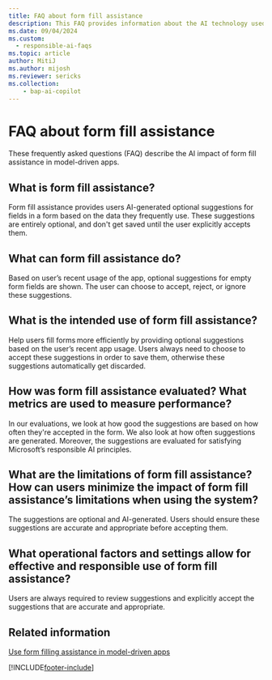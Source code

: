 ```yaml
---
title: FAQ about form fill assistance
description: This FAQ provides information about the AI technology used in the form fill assistance feature with key considerations and details about how AI is used, how it was tested and evaluated, and any specific limitations.
ms.date: 09/04/2024
ms.custom: 
  - responsible-ai-faqs
ms.topic: article
author: MitiJ
ms.author: mijosh 
ms.reviewer: sericks
ms.collection: 
    - bap-ai-copilot 
---
```


# FAQ about form fill assistance

These frequently asked questions (FAQ) describe the AI impact of form fill assistance in model-driven apps.

## What is form fill assistance?  

Form fill assistance provides users AI-generated optional suggestions for fields in a form based on the data they frequently use. These suggestions are entirely optional, and don't get saved until the user explicitly accepts them. 

## What can form fill assistance do?   

Based on user’s recent usage of the app, optional suggestions for empty form fields are shown. The user can choose to accept, reject, or ignore these suggestions. 

## What is the intended use of form fill assistance?

Help users fill forms more efficiently by providing optional suggestions based on the user’s recent app usage. Users always need to choose to accept these suggestions in order to save them, otherwise these suggestions automatically get discarded. 

## How was form fill assistance evaluated? What metrics are used to measure performance?  

In our evaluations, we look at how good the suggestions are based on how often they're accepted in the form. We also look at how often suggestions are generated. Moreover, the suggestions are evaluated for satisfying Microsoft’s responsible AI principles. 

## What are the limitations of form fill assistance? How can users minimize the impact of form fill assistance’s limitations when using the system?  

The suggestions are optional and AI-generated. Users should ensure these suggestions are accurate and appropriate before accepting them. 

## What operational factors and settings allow for effective and responsible use of form fill assistance?  

Users are always required to review suggestions and explicitly accept the suggestions that are accurate and appropriate. 

## Related information

[Use form filling assistance in model-driven apps](../../user/form-filling-assistance.md)
 
[!INCLUDE[footer-include](../../includes/footer-banner.md)]
